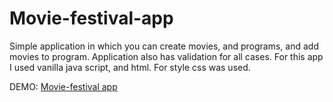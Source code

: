 # Movie-festival-app
Simple application in which you can create movies, and programs, and add movies to program. Application also has validation for all cases. For this app I used vanilla java script, and html. For style css was used. 

DEMO: [Movie-festival app](https://stevant90.github.io/movie-festival-app/)
